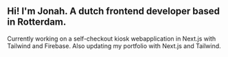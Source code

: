 ## Hi! I'm Jonah. A dutch frontend developer based in Rotterdam.

Currently working on a self-checkout kiosk webapplication in Next.js with Tailwind and Firebase. Also updating my portfolio with Next.js and Tailwind.

<!---
jonahkalkman/jonahkalkman is a ✨ special ✨ repository because its `README.md` (this file) appears on your GitHub profile.
You can click the Preview link to take a look at your changes.
--->

